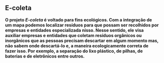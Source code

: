 ## E-coleta

**O projeto *E-coleta* é voltado para fins ecológicos. Com a integração de um mapa podemos localizar resíduos para que possam ser recolhidos por empresas e entidades especializada nisso. Nesse sentido, ele visa auxiliar empresas e entidades que coletam resíduos orgânicos ou inorgânicos que as pessoas precisam descartar em algum momento mas, não sabem onde descartá-lo e, a maneira ecologicamente correta de fazer isso. Por exemplo, a separação do lixo plástico, de pilhas, de baterias e de eletrônicos entre outros.**
